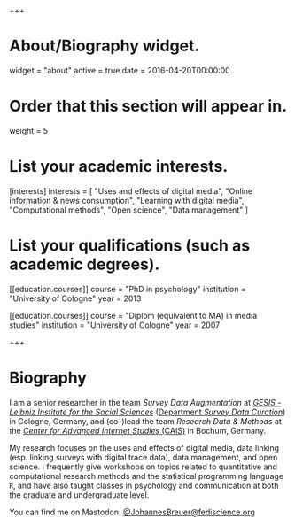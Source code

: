 +++
# About/Biography widget.
widget = "about"
active = true
date = 2016-04-20T00:00:00

# Order that this section will appear in.
weight = 5

# List your academic interests.
[interests]
  interests = [
    "Uses and effects of digital media",
    "Online information & news consumption",
    "Learning with digital media",
    "Computational methods",
    "Open science",
    "Data management"
  ]

# List your qualifications (such as academic degrees).
[[education.courses]]
  course = "PhD in psychology"
  institution = "University of Cologne"
  year = 2013

[[education.courses]]
  course = "Diplom (equivalent to MA) in media studies"
  institution = "University of Cologne"
  year = 2007
 
+++

# Biography

I am a senior researcher in the team *Survey Data Augmentation* at [*GESIS - Leibniz Institute for the Social Sciences*](https://www.gesis.org/en/home) ([Department *Survey Data Curation*](https://www.gesis.org/en/institute/departments/survey-data-curation)) in Cologne, Germany, and (co-)lead the team *Research Data & Methods* at the [*Center for Advanced Internet Studies* (CAIS)](https://www.cais-research.de/) in Bochum, Germany. 

My research focuses on the uses and effects of digital media, data linking (esp. linking surveys with digital trace data), data management, and open science. I frequently give workshops on topics related to quantitative and computational research methods and the statistical programming language `R`, and have also taught classes in psychology and communication at both the graduate and undergraduate level. 

You can find me on Mastodon: <a rel="me" href="https://fediscience.org/@JohannesBreuer" cfmodified="modified">@JohannesBreuer@fediscience.org</a>
